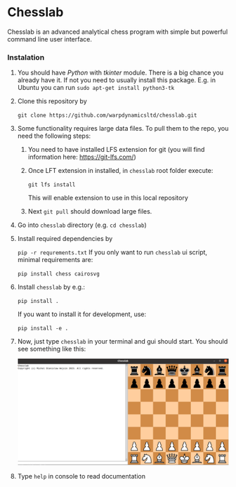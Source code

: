 # Chesslab

Chesslab is an advanced analytical chess program with simple but powerful command line user interface.


### Instalation

1. You should have <i>Python</i> with <i>tkinter</i> module. 
There is a big chance you already have it. If not you need to usually install
this package. E.g. in Ubuntu you can run `sudo apt-get install python3-tk`   
2. Clone this repository by

    ```git clone https://github.com/warpdynamicsltd/chesslab.git```
3. Some functionality requires large data files. To pull them to the repo, 
you need the following steps:  

   1. You need to have installed LFS extension for git
   (you will find information here: https://git-lfs.com/)
   2. Once LFT extension in installed, in `chesslab` root folder execute:
   
      ```git lfs install```

      This will enable extension to use in this local repository
   3. Next `git pull` should download large files.
   
4. Go into `chesslab` directory (e.g. `cd chesslab`)
5. Install required dependencies by

    ```pip -r requrements.txt```
    If you only want to run `chesslab` ui script, minimal requirements are:

    ```pip install chess cairosvg```
6. Install `chesslab` by e.g.:

    ```pip install .```

    If you want to install it for development, use:

    ```pip install -e .```
7. Now, just type `chesslab` in your terminal and gui should start. You should see something like this:

   ![Alt Chesslab Screen](img/chesslab.png)
8. Type `help` in console to read documentation